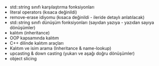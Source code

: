 - std::string sınıfı karşılaştırma fonksiyonları
- literal operators (kısaca değinildi)
- remove-erase idiyomu (kısaca değinildi - ileride detaylı anlatılacak)
- std::string sınıfı dünüşüm fonksiyonları (sayıdan yazıya - yazıdan sayıya dönüşümler)
- kalıtım (inheritance)
- OOP kapsamında kalıtım
- C++ dilinde kalıtım araçları
- Kalıtım ve isim arama (Inheritance & name-lookup)
- upcasting & down casting (yukarı ve aşağı doğru dönüşümler)
- object slicing 
